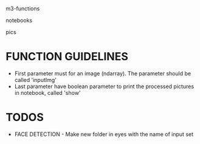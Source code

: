 #

m3-functions

notebooks

pics

# FUNCTION GUIDELINES

* First parameter must for an image (ndarray). The parameter should be called 'inputImg'
* Last parameter have boolean parameter to print the processed pictures in notebook, called 'show'

# TODOS

* FACE DETECTION -  Make new folder in eyes with the name of input set
